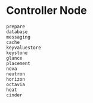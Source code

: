 # Controller Node

```{toctree}
prepare
database
messaging
cache
keyvaluestore
keystone
glance
placement
nova
neutron
horizon
octavia
heat
cinder
```
